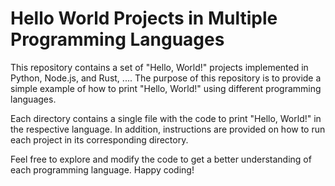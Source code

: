 # Hello World Projects in Multiple Programming Languages

This repository contains a set of "Hello, World!" projects implemented in Python, Node.js, and Rust, .... The purpose of this repository is to provide a simple example of how to print "Hello, World!" using different programming languages.

Each directory contains a single file with the code to print "Hello, World!" in the respective language. In addition, instructions are provided on how to run each project in its corresponding directory.

Feel free to explore and modify the code to get a better understanding of each programming language. Happy coding!

